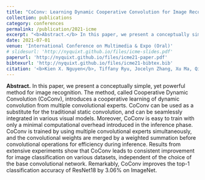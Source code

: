 ```yaml
---
title: "CoConv: Learning Dynamic Cooperative Convolution for Image Recognition"
collection: publications
category: conferences
permalink: /publication/2021-icme
excerpt: "<b>Abstract.</b> In this paper, we present a conceptually simple, yet powerful method for image recognition. The method, called Cooperative Dynamic Convolution (CoConv), introduces a cooperative learning of dynamic convolution from multiple convolutional experts. CoConv can be used as a substitute for the traditional static convolution, and can be seamlessly integrated in various visual models. Moreover, CoConv is easy to train with only a minimal computational overhead introduced in the inference phase. CoConv is trained by using multiple convolutional experts simultaneously, and the convolutional weights are merged by a weighted summation before convolutional operations for efficiency during inference. Results from extensive experiments show that CoConv leads to consistent improvement for image classification on various datasets, independent of the choice of the base convolutional network. Remarkably, CoConv improves the top-1 classification accuracy of ResNet18 by 3.06% on ImageNet."
date: 2021-07-01
venue: 'International Conference on Multimedia & Expo (Oral)'
# slidesurl: 'http://nyquixt.github.io/files/icme-slides.pdf'
paperurl: 'http://nyquixt.github.io/files/icme21-paper.pdf'
bibtexurl: 'http://nyquixt.github.io/files/icme21-bibtex.bib'
citation: '<b>Kien X. Nguyen</b>, Tiffany Ryu, Jocelyn Zhang, Xu Ma, Qing Yang, Song Fu, Paparao Palacharla, Nannan Wang, and Xi Wang. &quot;CoConv: Learning Dynamic Cooperative Convolution for Image Recognition.&quot; <i>In IEEE International Conference on Multimedia & Expo</i>, 2021.'
---
```

<b>Abstract.</b> In this paper, we present a conceptually simple, yet powerful method for image recognition. The method, called Cooperative Dynamic Convolution (CoConv), introduces a cooperative learning of dynamic convolution from multiple convolutional experts. CoConv can be used as a substitute for the traditional static convolution, and can be seamlessly integrated in various visual models. Moreover, CoConv is easy to train with only a minimal computational overhead introduced in the inference phase. CoConv is trained by using multiple convolutional experts simultaneously, and the convolutional weights are merged by a weighted summation before convolutional operations for efficiency during inference. Results from extensive experiments show that CoConv leads to consistent improvement for image classification on various datasets, independent of the choice of the base convolutional network. Remarkably, CoConv improves the top-1 classification accuracy of ResNet18 by 3.06% on ImageNet.
